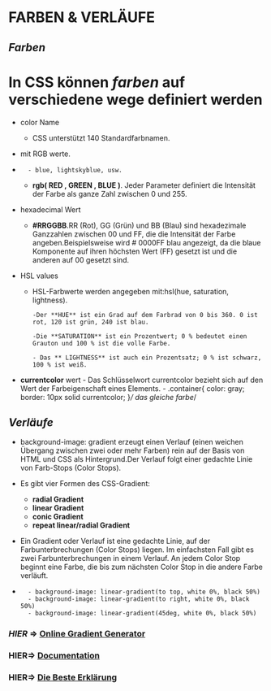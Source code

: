 # FARBEN & VERLÄUFE

## **_Farben_**

# In CSS können **_farben_** auf verschiedene wege definiert werden

- color Name
  - CSS unterstützt 140 Standardfarbnamen.
- mit RGB werte.
-       - blue, lightskyblue, usw.
  - **rgb( RED , GREEN , BLUE )**. Jeder Parameter definiert die Intensität der Farbe als ganze Zahl zwischen 0 und 255.
- hexadecimal Wert
  - **#RRGGBB**.RR (Rot), GG (Grün) und BB (Blau) sind hexadezimale Ganzzahlen zwischen 00 und FF, die die Intensität der Farbe angeben.Beispielsweise wird # 0000FF blau angezeigt, da die blaue Komponente auf ihren höchsten Wert (FF) gesetzt ist und die anderen auf 00 gesetzt sind.
- HSL values

  - HSL-Farbwerte werden angegeben mit:hsl(hue, saturation, lightness).

        -Der **HUE** ist ein Grad auf dem Farbrad von 0 bis 360. 0 ist rot, 120 ist grün, 240 ist blau.

        -Die **SATURATION** ist ein Prozentwert; 0 % bedeutet einen Grauton und 100 % ist die volle Farbe.

        - Das ** LIGHTNESS** ist auch ein Prozentsatz; 0 % ist schwarz, 100 % ist weiß.

- **currentcolor** wert - Das Schlüsselwort currentcolor bezieht sich auf den Wert der Farbeigenschaft eines Elements. - .container{
  color: gray;
  border: 10px solid currentcolor;
  }_/ das gleiche farbe_/

## **_Verläufe_**

- background-image: gradient erzeugt einen Verlauf (einen weichen Übergang zwischen zwei oder mehr Farben) rein auf der Basis von HTML und CSS als Hintergrund.Der Verlauf folgt einer gedachte Linie von Farb-Stops (Color Stops).
- Es gibt vier Formen des CSS-Gradient:

  - **radial Gradient**
  - **linear Gradient**
  - **conic Gradient**
  - **repeat linear/radial Gradient**

- Ein Gradient oder Verlauf ist eine gedachte Linie, auf der Farbunterbrechungen (Color Stops) liegen. Im einfachsten Fall gibt es zwei Farbunterbrechungen in einem Verlauf. An jedem Color Stop beginnt eine Farbe, die bis zum nächsten Color Stop in die andere Farbe verläuft.
-       - background-image: linear-gradient(to top, white 0%, black 50%)
        - background-image: linear-gradient(to right, white 0%, black 50%)
        - background-image: linear-gradient(45deg, white 0%, black 50%)

### **_HIER_** => [ Online Gradient Generator ](https://cssgradient.io/)

### **HIER**=> [ Documentation ](https://www.mediaevent.de/css/gradient.html)

### **HIER**=> [Die Beste Erklärung](https://www.youtube.com/watch?v=4kWHW7da4U8)
